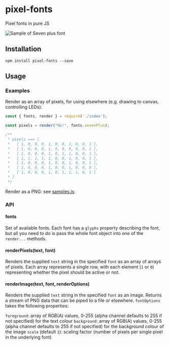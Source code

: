 # pixel-fonts
Pixel fonts in pure JS

![Sample of Seven plus font](https://github.com/hgcummings/pixel-fonts/raw/master/samples/sevenPlus.png)

## Installation

```npm install pixel-fonts --save```

## Usage

### Examples

Render as an array of pixels, for using elsewhere (e.g. drawing to canvas, controlling LEDs):

```javascript
const { fonts, render } = require('./index');

const pixels = render("Hi!", fonts.sevenPlus);

/**
 * pixels === [
 *   [ 1, 0, 0, 0, 1, 0, 0, 1, 0, 0, 1 ],
 *   [ 1, 0, 0, 0, 1, 0, 0, 0, 0, 0, 1 ],
 *   [ 1, 0, 0, 0, 1, 0, 1, 1, 0, 0, 1 ],
 *   [ 1, 1, 1, 1, 1, 0, 0, 1, 0, 0, 1 ],
 *   [ 1, 0, 0, 0, 1, 0, 0, 1, 0, 0, 1 ],
 *   [ 1, 0, 0, 0, 1, 0, 0, 1, 0, 0, 0 ],
 *   [ 1, 0, 0, 0, 1, 0, 1, 1, 1, 0, 1 ]
 * ]
 */
```

Render as a PNG: see [samples.js](https://github.com/hgcummings/pixel-fonts/blob/master/samples.js).

### API

#### fonts

Set of available fonts. Each font has a `glyphs` property describing the font, but all you need to do is pass the whole font object into one of the `render...` methods.

#### renderPixels(text, font)

Renders the supplied `text` string in the specified `font` as an array of arrays of pixels. Each array represents a single row, with each element (`1` or `0`) representing whether the pixel should be active or not.

#### renderImage(text, font, renderOptions)

Renders the supplied `text` string in the specified `font` as an image. Returns a stream of PNG data that can be piped to a file or elsewhere. `fontOptions` takes the following properties:

`foreground`: array of RGB(A) values, 0-255 (alpha channel defaults to 255 if not specified) for the text colour
`background`: array of RGB(A) values, 0-255 (alpha channel defaults to 255 if not specified) for the background colour of the image
`scale` (default `1`): scaling factor (number of pixels per single pixel in the underlying font)
